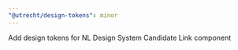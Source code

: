 ```yaml
---
"@utrecht/design-tokens": minor
---
```


Add design tokens for NL Design System Candidate Link component
